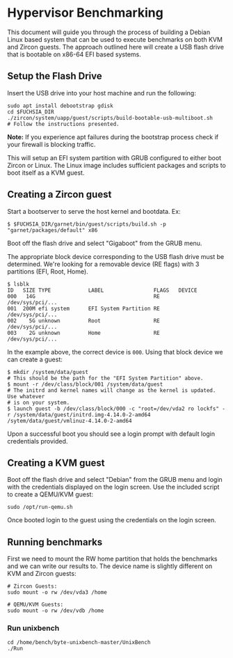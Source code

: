 # Hypervisor Benchmarking

This document will guide you through the process of building a Debian Linux based
system that can be used to execute benchmarks on both KVM and Zircon guests. The
approach outlined here will create a USB flash drive that is bootable on x86-64
EFI based systems.

## Setup the Flash Drive

Insert the USB drive into your host machine and run the following:
```
sudo apt install debootstrap gdisk
cd $FUCHSIA_DIR
./zircon/system/uapp/guest/scripts/build-bootable-usb-multiboot.sh
# Follow the instructions presented.
```
**Note:** If you experience apt failures during the bootstrap process check if
your firewall is blocking traffic.

This will setup an EFI system partition with GRUB configured to either boot
Zircon or Linux. The Linux image includes sufficient packages and scripts to
boot itself as a KVM guest.

## Creating a Zircon guest

Start a bootserver to serve the host kernel and bootdata. Ex:

```
$ $FUCHSIA_DIR/garnet/bin/guest/scripts/build.sh -p "garnet/packages/default" x86
```

Boot off the flash drive and select "Gigaboot" from the GRUB menu.

The appropriate block device corresponding to the USB flash drive must be
determined. We're looking for a removable device (RE flags) with 3 partitions
(EFI, Root, Home).

```
$ lsblk
ID   SIZE TYPE            LABEL                FLAGS   DEVICE
000   14G                                      RE      /dev/sys/pci/...
001  200M efi system      EFI System Partition RE      /dev/sys/pci/...
002    5G unknown         Root                 RE      /dev/sys/pci/...
003    2G unknown         Home                 RE      /dev/sys/pci/...

```
In the example above, the correct device is `000`. Using that block device we can
create a guest:

```
$ mkdir /system/data/guest
# This should be the path for the "EFI System Partition" above.
$ mount -r /dev/class/block/001 /system/data/guest
# The initrd and kernel names will change as the kernel is updated. Use whatever
# is on your system.
$ launch guest -b /dev/class/block/000 -c "root=/dev/vda2 ro lockfs" -r /system/data/guest/initrd.img-4.14.0-2-amd64 /sytem/data/guest/vmlinuz-4.14.0-2-amd64
```
Upon a successful boot you should see a login prompt with default login
credentials provided.

## Creating a KVM guest

Boot off the flash drive and select "Debian" from the GRUB menu and login with
the credentials displayed on the login screen. Use the included script to create
a QEMU/KVM guest:

```
sudo /opt/run-qemu.sh
```

Once booted login to the guest using the credentials on the login screen.

## Running benchmarks

First we need to mount the RW home partition that holds the benchmarks and we
can write our results to. The device name is slightly different on KVM and
Zircon guests:

```
# Zircon Guests:
sudo mount -o rw /dev/vda3 /home

# QEMU/KVM Guests:
sudo mount -o rw /dev/vdb /home
```

### Run unixbench

```
cd /home/bench/byte-unixbench-master/UnixBench
./Run
```
